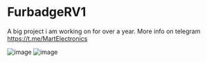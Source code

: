 # FurbadgeRV1
A big project i am working on for over a year.
More info on telegram https://t.me/MartElectronics

![image](https://user-images.githubusercontent.com/9679272/182024335-ae971059-3b0f-4415-9303-b3aeb2681186.png)
![image](https://user-images.githubusercontent.com/9679272/182024345-c2957d7f-3755-4c5d-b1e1-008a29841a30.png)
